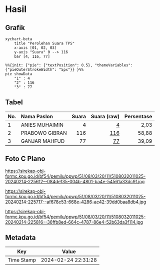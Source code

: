 # Hasil

## Grafik

```mermaid
xychart-beta
    title "Perolehan Suara TPS"
    x-axis [01, 02, 03]
    y-axis "Suara" 0 --> 116
    bar [4, 116, 77]
```

```mermaid
%%{init: {"pie": {"textPosition": 0.5}, "themeVariables": {"pieOuterStrokeWidth": "5px"}} }%%
pie showData
    "1" : 4
    "2" : 116
    "3" : 77
```

## Tabel

| No. | Nama Paslon    | Suara | Suara (raw) | Persentase |
|:--- |:-------------- | -----:| -----------:| ----------:|
| 1   | ANIES MUHAIMIN | 4     | [4][p-1]    | 2,03       |
| 2   | PRABOWO GIBRAN | 116   | [116][p-2]  | 58,88      |
| 3   | GANJAR MAHFUD  | 77    | [77][p-3]   | 39,09      |


[p-1]: https://github.com/gigit-pemilu/pemilu-2024-51-bali/blob/main/pilpres/hitung-suara/sub/51-bali/sub/08-buleleng/sub/03-busungbiu/sub/2011-busungbiu/sub/025-tps/sub/paslon-1.txt
[p-2]: https://github.com/gigit-pemilu/pemilu-2024-51-bali/blob/main/pilpres/hitung-suara/sub/51-bali/sub/08-buleleng/sub/03-busungbiu/sub/2011-busungbiu/sub/025-tps/sub/paslon-2.txt
[p-3]: https://github.com/gigit-pemilu/pemilu-2024-51-bali/blob/main/pilpres/hitung-suara/sub/51-bali/sub/08-buleleng/sub/03-busungbiu/sub/2011-busungbiu/sub/025-tps/sub/paslon-3.txt

## Foto C Plano

https://sirekap-obj-formc.kpu.go.id/bf54/pemilu/ppwp/51/08/03/20/11/5108032011025-20240214-225612--084de135-004b-4801-ba4e-54561a33dc9f.jpg

https://sirekap-obj-formc.kpu.go.id/bf54/pemilu/ppwp/51/08/03/20/11/5108032011025-20240214-225717--af678c53-668e-4286-ac42-39dd0baa8db4.jpg

https://sirekap-obj-formc.kpu.go.id/bf54/pemilu/ppwp/51/08/03/20/11/5108032011025-20240214-225816--36ffb8ed-664c-4787-86e4-52b63da3f114.jpg


## Metadata

| Key        | Value               |
| ---------- | ------------------- |
| Time Stamp | 2024-02-24 22:31:28 |




